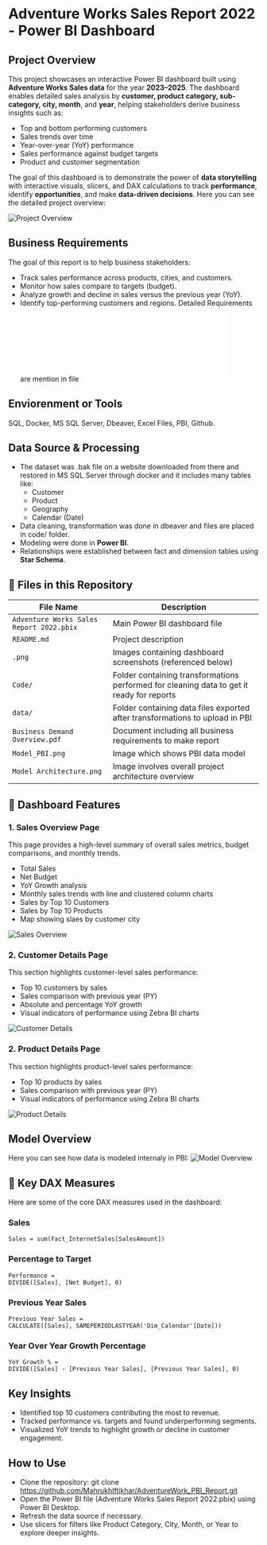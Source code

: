 # Adventure Works Sales Report 2022 - Power BI Dashboard

##  Project Overview

This project showcases an interactive Power BI dashboard built using **Adventure Works Sales data** for the year **2023–2025**. The dashboard enables detailed sales analysis by **customer, product category, sub-category, city, month**, and **year**, helping stakeholders derive business insights such as:

- Top and bottom performing customers
- Sales trends over time
- Year-over-year (YoY) performance
- Sales performance against budget targets
- Product and customer segmentation

The goal of this dashboard is to demonstrate the power of **data storytelling** with interactive visuals, slicers, and DAX calculations to track **performance**, identify **opportunities**, and make **data-driven decisions**. Here you can see the detailed project overview:

![Project Overview](Model_Architecture.png)
## Business Requirements
The goal of this report is to help business stakeholders:

- Track sales performance across products, cities, and customers.
- Monitor how sales compare to targets (budget).
- Analyze growth and decline in sales versus the previous year (YoY).
- Identify top-performing customers and regions.
Detailed Requirements are mention in file ![Business Requirement Overview](Business_Demand_Overview.pdf)

## Enviorenment or Tools
SQL, Docker, MS SQL Server, Dbeaver, Excel Files, PBI, Github.
## Data Source & Processing

- The dataset was .bak file on a website downloaded from there and restored in MS SQL Server through docker and it includes many tables like:
  - Customer
  - Product
  - Geography
  - Calendar (Date)
- Data cleaning, transformation was done in dbeaver and files are placed in code/ folder.
- Modeling were done in **Power BI**.
- Relationships were established between fact and dimension tables using **Star Schema**.

## 📁 Files in this Repository

| File Name | Description |
|-----------|-------------|
| `Adventure Works Sales Report 2022.pbix` | Main Power BI dashboard file |
| `README.md` | Project description |
| `.png` | Images containing dashboard screenshots (referenced below) |
| `Code/` | Folder containing transformations performed for cleaning data to get it ready for reports |
| `data/` | Folder containing data files exported after transformations to upload in PBI |
| `Business Demand Overview.pdf` | Document including all business requirements to make report |
| `Model_PBI.png` | Image which shows PBI data model |
| `Model Architecture.png` | Image involves overall project architecture overview |
## 🧩 Dashboard Features

### 1. **Sales Overview Page**

This page provides a high-level summary of overall sales metrics, budget comparisons, and monthly trends.

- Total Sales
- Net Budget
- YoY Growth analysis
- Monthly sales trends with line and clustered column charts
- Sales by Top 10 Customers
- Sales by Top 10 Products
- Map showing slaes by customer city

![Sales Overview](Sales_Page.png)
### 2. **Customer Details Page**

This section highlights customer-level sales performance:

- Top 10 customers by sales
- Sales comparison with previous year (PY)
- Absolute and percentage YoY growth
- Visual indicators of performance using Zebra BI charts
  
![Customer Details](Customer_Page.png)

### 2. **Product Details Page**

This section highlights product-level sales performance:

- Top 10 products by sales
- Sales comparison with previous year (PY)
- Visual indicators of performance using Zebra BI charts
  
![Product Details](Product_Page.png)

## Model Overview

Here you can see how data is modeled internaly in PBI:
![Model Overview](Model_PBI.png)

## 🧠 Key DAX Measures

Here are some of the core DAX measures used in the dashboard:

### Sales
```DAX
Sales = sum(Fact_InternetSales[SalesAmount])
```
### Percentage to Target
```DAX
Performance = 
DIVIDE([Sales], [Net Budget], 0)
```
### Previous Year Sales
```DAX
Previous Year Sales = 
CALCULATE([Sales], SAMEPERIODLASTYEAR('Dim_Calendar'[Date]))
```
### Year Over Year Growth Percentage
```DAX
YoY Growth % = 
DIVIDE([Sales] - [Previous Year Sales], [Previous Year Sales], 0)
```
## Key Insights
- Identified top 10 customers contributing the most to revenue.
- Tracked performance vs. targets and found underperforming segments.
- Visualized YoY trends to highlight growth or decline in customer engagement.
## How to Use
- Clone the repository: git clone https://github.com/MahrukhIftikhar/AdventureWork_PBI_Report.git
- Open the Power BI file (Adventure Works Sales Report 2022.pbix) using Power BI Desktop.
- Refresh the data source if necessary.
- Use slicers for filters like Product Category, City, Month, or Year to explore deeper insights.
